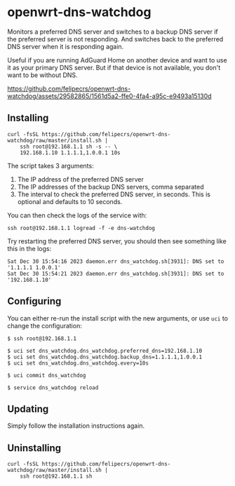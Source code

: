 # openwrt-dns-watchdog

Monitors a preferred DNS server and switches to a backup DNS server if the preferred server is not responding. And switches back to the preferred DNS server when it is responding again.

Useful if you are running AdGuard Home on another device and want to use it as your primary DNS server. But if that device is not available, you don't want to be without DNS.

https://github.com/felipecrs/openwrt-dns-watchdog/assets/29582865/1561d5a2-ffe0-4fa4-a95c-e9493a15130d

## Installing

```console
curl -fsSL https://github.com/felipecrs/openwrt-dns-watchdog/raw/master/install.sh |
    ssh root@192.168.1.1 sh -s -- \
    192.168.1.10 1.1.1.1,1.0.0.1 10s
```

The script takes 3 arguments:

1. The IP address of the preferred DNS server
2. The IP addresses of the backup DNS servers, comma separated
3. The interval to check the preferred DNS server, in seconds. This is optional and defaults to 10 seconds.

You can then check the logs of the service with:

```console
ssh root@192.168.1.1 logread -f -e dns-watchdog
```

Try restarting the preferred DNS server, you should then see something like this in the logs:

```console
Sat Dec 30 15:54:16 2023 daemon.err dns_watchdog.sh[3931]: DNS set to '1.1.1.1 1.0.0.1'
Sat Dec 30 15:54:21 2023 daemon.err dns_watchdog.sh[3931]: DNS set to '192.168.1.10'
```

## Configuring

You can either re-run the install script with the new arguments, or use `uci` to change the configuration:

```console
$ ssh root@192.168.1.1

$ uci set dns_watchdog.dns_watchdog.preferred_dns=192.168.1.10
$ uci set dns_watchdog.dns_watchdog.backup_dns=1.1.1.1,1.0.0.1
$ uci set dns_watchdog.dns_watchdog.every=10s

$ uci commit dns_watchdog

$ service dns_watchdog reload
```

## Updating

Simply follow the installation instructions again.

## Uninstalling

```console
curl -fsSL https://github.com/felipecrs/openwrt-dns-watchdog/raw/master/install.sh |
    ssh root@192.168.1.1 sh
```
